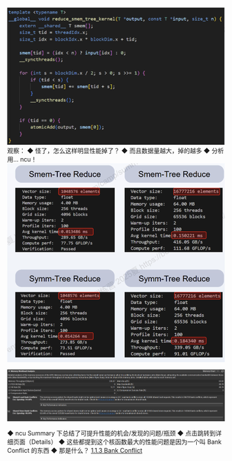 ![](asserts/Pasted%20image%2020250820154925.png)
观察： ◆ 怪了，怎么这样明显性能掉了？ ◆ 而且数据量越大，掉的越多 ◆ 分析用… ncu！
![](asserts/Pasted%20image%2020250820154942.png)

![](asserts/Pasted%20image%2020250820155223.png)

◆ ncu Summary 下总结了可提升性能的机会/发现的问题/瓶颈 
	◆ 点击跳转到详细页面（Details） 
	◆ 这些都提到这个核函数最大的性能问题是因为一个叫 Bank Conflict 的东西 
	◆ 那是什么？
[1.1.3 Bank Conflict](../../../1%20CUDA%20概念/1.1%20基础概念/1.1.3%20Bank%20Conflict/1.1.3%20Bank%20Conflict.md)